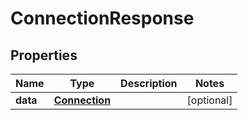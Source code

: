 

# ConnectionResponse


## Properties

| Name | Type | Description | Notes |
|------------ | ------------- | ------------- | -------------|
|**data** | [**Connection**](Connection.md) |  |  [optional] |



